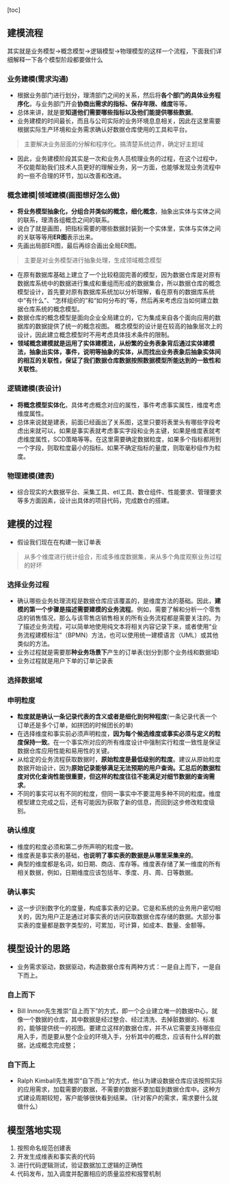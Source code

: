 [toc]
##  建模流程
其实就是业务模型->概念模型->逻辑模型->物理模型的这样一个流程，下面我们详细解释一下各个模型阶段都要做什么

### 业务建模(需求沟通)
- 根据业务部门进行划分，理清部门之间的关系，然后将**各个部门的具体业务程序化**，与业务部门开会**协商出需求的指标、保存年限、维度**等等。
- 总体来讲，就是要**知道他们需要哪些指标以及他们能提供哪些数据**。
- 业务建模的时间最长，而且与公司实际的业务环境息息相关，因此在这里需要根据实际生产环境和业务需求确认好数据仓库使用的工具和平台。
> 主要解决业务层面的分解和程序化。搞清楚系统边界，确定好主题域
- 因此，业务建模阶段其实是一次和业务人员梳理业务的过程，在这个过程中，不仅能帮助我们技术人员更好的理解业务，另一方面，也能够发现业务流程中的一些不合理的环节，加以改善和改进。


### 概念建模|领域建模(画图想好怎么做)
- **将业务模型抽象化，分组合并类似的概念，细化概念**，抽象出实体与实体之间的联系，理清各组概念之间的联系。
- 说白了就是画图，把指标需要的哪些数据封装到一个实体里，实体与实体之间的关联等等用**ER图**表示出来。
- 先画出局部ER图，最后再综合画出全局ER图。
> 主要是对业务模型进行抽象处理，生成领域概念模型
- 在原有数据库基础上建立了一个比较稳固完善的模型，因为数据仓库是对原有数据库系统中的数据进行集成和重组而形成的数据集合，所以数据仓库的概念模型设计，首先要对原有数据库系统加以分析理解，看在原有的数据库系统中“有什么”、“怎样组织的”和“如何分布的”等，然后再来考虑应当如何建立数据仓库系统的概念模型。
- 数据仓库的概念模型是面向企业全局建立的，它为集成来自各个面向应用的数据库的数据提供了统一的概念视图。
概念模型的设计是在较高的抽象层次上的设计，因此建立概念模型时不用考虑具体技术条件的限制。
- **领域概念建模就是运用了实体建模法，从纷繁的业务表象背后通过实体建模法，抽象出实体，事件，说明等抽象的实体，从而找出业务表象后抽象实体间的相互的关联性，保证了我们数据仓库数据按照数据模型所能达到的一致性和关联性**。


### 逻辑建模(表设计)
- **将概念模型实体化**，具体考虑概念对应的属性，事件考虑事实属性，维度考虑维度属性。
- 总体来说就是建表，前面已经画出了关系图，这里只要将表里头有哪些字段考虑出来就可以，如果是事实表就考虑事实字段和业务主键，如果是维度表就考虑维度属性，SCD策略等等。在这里需要确定数据粒度，如果多个指标都用到一个字段，则取粒度最小的指标。如果不确定指标的量度，则取毫秒级作为粒度。

### 物理建模(建表)
- 综合现实的大数据平台、采集工具、etl工具、数仓组件、性能要求、管理要求等多方面因素，设计出具体的项目代码，完成数仓的搭建。

## 建模的过程
- 假设我们现在在构建一张订单表
> 从多个维度进行统计组合，形成多维度数据集，来从多个角度观察业务过程的好坏

### 选择业务过程
- 确认哪些业务处理流程是数据仓库应该覆盖的，是维度方法的基础。因此，**建模的第一个步骤是描述需要建模的业务流程**。例如，需要了解和分析一个零售店的销售情况，那么与该零售店销售相关的所有业务流程都是需要关注的。为了描述业务流程，可以简单地使用纯文本将相关内容记录下来，或者使用“业务流程建模标注”（BPMN）方法，也可以使用统一建模语言（UML）或其他类似的方法。
- 业务过程就是需要那**种业务场景下**产生的订单表(划分到那个业务线和数据域)
- 业务过程就是用户下单的订单记录表

### 选择数据域

### 申明粒度
- **粒度就是确认一条记录代表的含义或者是细化到何种程度**(一条记录代表一个订单还是多个订单，如拼团的时候团长的单)
- 在选择维度和事实前必须声明粒度，**因为每个候选维度或事实必须与定义的粒度保持一致**。在一个事实所对应的所有维度设计中强制实行粒度一致性是保证数据仓库应用性能和易用性的关键。
- 从给定的业务流程获取数据时，**原始粒度是最低级别的粒度**。建议从原始粒度数据开始设计，因为**原始记录能够满足无法预期的用户查询。汇总后的数据粒度对优化查询性能很重要，但这样的粒度往往不能满足对细节数据的查询需求**。
- 不同的事实可以有不同的粒度，但同一事实中不要混用多种不同的粒度。维度模型建立完成之后，还有可能因为获取了新的信息，而回到这步修改粒度级别。

### 确认维度
- 维度的粒度必须和第二步所声明的粒度一致。
- 维度表是事实表的基础，**也说明了事实表的数据是从哪里采集来的**。
- 典型的维度都是名词，如日期、商店、库存等。维度表存储了某一维度的所有相关数据，例如，日期维度应该包括年、季度、月、周、日等数据。


### 确认事实
- 这一步识别数字化的度量，构成事实表的记录。它是和系统的业务用户密切相关的，因为用户正是通过对事实表的访问获取数据仓库存储的数据。大部分事实表的度量都是数字类型的，可累加，可计算，如成本、数量、金额等。


## 模型设计的思路
- 业务需求驱动，数据驱动，构造数据仓库有两种方式：一是自上而下，一是自下而上。

### 自上而下
- Bill Inmon先生推崇“自上而下”的方式，即一个企业建立唯一的数据中心，就像一个数据的仓库，其中数据是经过整合、经过清洗、去掉脏数据的、标准的，能够提供统一的视图。要建立这样的数据仓库，并不从它需要支持哪些应用入手，而是要从整个企业的环境入手，分析其中的概念，应该有什么样的数据，达成概念完成整；

### 自下而上 
- Ralph Kimball先生推崇“自下而上”的方式，他认为建设数据仓库应该按照实际的应用需求，加载需要的数据，不需要的数据不要加载到数据仓库中。这种方式建设周期较短，客户能够很快看到结果。（针对客户的需求，需求要什么就做什么）



## 模型落地实现
1. 按照命名规范创建表
2. 开发生成维表和事实表的代码
3. 进行代码逻辑测试，验证数据加工逻辑的正确性
4. 代码发布，加入调度并配置相应的质量监控和报警机制